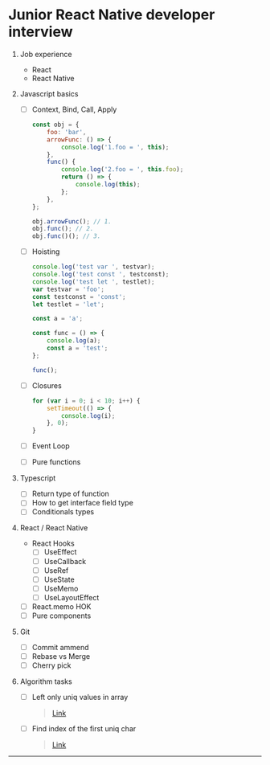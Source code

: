 # Junior React Native developer interview

1.  Job experience 
    -   React
    -   React Native
2.  Javascript basics

    -   [ ] Context, Bind, Call, Apply 

        ```javascript
        const obj = {
            foo: 'bar',
            arrowFunc: () => {
                console.log('1.foo = ', this);
            },
            func() {
                console.log('2.foo = ', this.foo);
                return () => {
                    console.log(this);
                };
            },
        };

        obj.arrowFunc(); // 1.
        obj.func(); // 2.
        obj.func()(); // 3.
        ```

    -   [ ] Hoisting 

        ```javascript
        console.log('test var ', testvar);
        console.log('test const ', testconst);
        console.log('test let ', testlet);
        var testvar = 'foo';
        const testconst = 'const';
        let testlet = 'let';

        const a = 'a';

        const func = () => {
            console.log(a);
            const a = 'test';
        };

        func();
        ```

    -   [ ] Closures

        ```javascript
        for (var i = 0; i < 10; i++) {
            setTimeout(() => {
                console.log(i);
            }, 0);
        }
        ```

    -   [ ] Event Loop 
    -   [ ] Pure functions

3.  Typescript

    -   [ ] Return type of function 
    -   [ ] How to get interface field type 
    -   [ ] Conditionals types 

4.  React / React Native

    -   React Hooks
        -   [ ] UseEffect
        -   [ ] UseCallback
        -   [ ] UseRef
        -   [ ] UseState
        -   [ ] UseMemo 
        -   [ ] UseLayoutEffect 
    -   [ ] React.memo HOK 
    -   [ ] Pure components

5.  Git

    -   [ ] Commit ammend
    -   [ ] Rebase vs Merge
    -   [ ] Cherry pick

6.  Algorithm tasks

    -   [ ] Left only uniq values in array 

        > [Link](https://codesandbox.io/s/awesome-kowalevski-or9vf?file=/src/index.js)

    -   [ ] Find index of the first uniq char
        > [Link](https://codesandbox.io/s/recursing-easley-p4wsk?file=/src/index.js)

---

